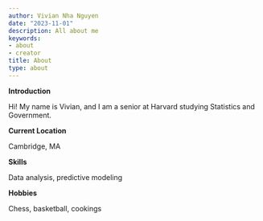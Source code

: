 ```yaml
---
author: Vivian Nha Nguyen
date: "2023-11-01"
description: All about me
keywords:
- about
- creator
title: About
type: about
---
```


**Introduction**

Hi! My name is Vivian, and I am a senior at Harvard studying Statistics and Government. 

**Current Location**

Cambridge, MA

**Skills**

Data analysis, predictive modeling

**Hobbies**

Chess, basketball, cookings